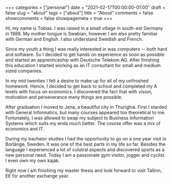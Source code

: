 +++
categories = ["personal"]
date = "2021-02-17T00:00:00-01:00"
draft = false
slug = "about"
tags = ["about"]
title = "About"
comments = false
showcomments = false
showpagemeta = true
+++

Hi, my name is Tobias. I was raised in a small village in south-est Germany in 1988.
My mother tongue is Swabian, however I am also pretty familiar with German and English. 
I also understand Swedish and French.

Since my youth a thing I was really interested in was computers -- both hard and software.
So I decided to get hands on experience as soon as possible and started an apprenticeship with Deutsche Telekom AG.
After finishing this education I started working as an IT consultant for small and medium sized companies.

In my mid twenties I felt a desire to make up for all of my unfinished homework.
Hence, I decided to get back to school and completed my A levels with focus on economics.
I discovered the fact that with vision, motivation and perseverance many things are possible.

After graduation I moved to Jena, a beautiful city in Thurighia. 
First I starded with General Informatics, but many courses appeared too theoretical to me.
Fortunately, I was allowed to swap my subject to Business Information Systems which suits my ends much better.
The course offer was a mix of economics and IT.

During my bachelor studies I had the opportunity to go on a one year visit in Borlänge, Sweden.
It was one of the best parts in my life so far.
Besides the language I experienced a lot of culutral aspects and discovered sports as a new personal need.
Today I am a passionate gym visitor, jogger and cyclist. I even own my own kajak.

Right now I am finishing my master thesis and look forward to visit Tallinn, EE for another exchange year.
